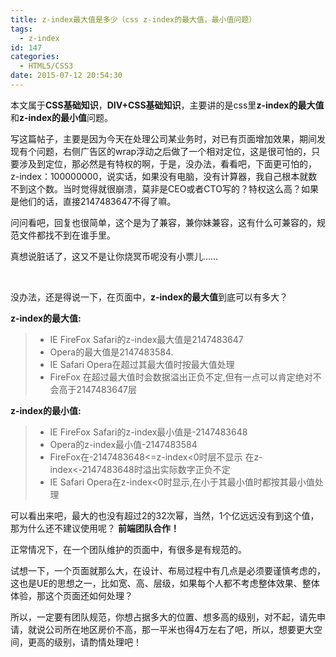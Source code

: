 ```yaml
---
title: z-index最大值是多少（css z-index的最大值，最小值问题）
tags:
  - z-index
id: 147
categories:
  - HTML5/CSS3
date: 2015-07-12 20:54:30
---
```


本文属于**CSS基础知识**，**DIV+CSS基础知识**，主要讲的是css里**z-index的最大值**和**z-index的最小值**问题。

写这篇帖子，主要是因为今天在处理公司某业务时，对已有页面增加效果，期间发现有个问题，右侧广告区的wrap浮动之后做了一个相对定位，这是很可怕的，只要涉及到定位，那必然是有特权的啊，于是，没办法，看看吧，下面更可怕的，z-index：100000000，说实话，如果没有电脑，没有计算器，我自己根本就数不到这个数。当时觉得就很崩溃，莫非是CEO或者CTO写的？特权这么高？如果是他们的话，直接2147483647不得了嘛。

问问看吧，回复也很简单，这个是为了兼容，兼你妹兼容，这有什么可兼容的，规范文件都找不到在谁手里。

真想说脏话了，这又不是让你烧冥币呢没有小票儿……

&nbsp;

没办法，还是得说一下，在页面中，**z-index的最大值**到底可以有多大？

**z-index的最大值:**

> *   IE FireFox Safari的z-index最大值是2147483647
> *   Opera的最大值是2147483584.
> *   IE Safari Opera在超过其最大值时按最大值处理
> *   FireFox 在超过最大值时会数据溢出正负不定,但有一点可以肯定绝对不会高于2147483647层

**z-index的最小值:**

> *   IE FireFox Safari的z-index最小值是-2147483648
> *   Opera的z-index最小值-2147483584
> *   FireFox在-2147483648<=z-index<0时层不显示 在z-index<-2147483648时溢出实际数字正负不定
> *   IE Safari Opera在z-index<0时显示,在小于其最小值时都按其最小值处理

可以看出来吧，最大的也没有超过2的32次幂，当然，1个亿远远没有到这个值，那为什么还不建议使用呢？
**前端团队合作！**

正常情况下，在一个团队维护的页面中，有很多是有规范的。

试想一下，一个页面就那么大，在设计、布局过程中有几点是必须要谨慎考虑的，这也是UE的思想之一，比如宽、高、层级，如果每个人都不考虑整体效果、整体体验，那这个页面还如何处理？

所以，一定要有团队规范，你想占据多大的位置、想多高的级别，对不起，请先申请，就说公司所在地区房价不高，那一平米也得4万左右了吧，所以，想要更大空间，更高的级别，请酌情处理吧！